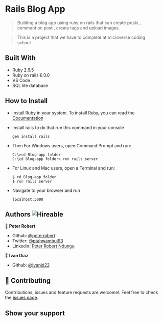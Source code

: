 # Rails Blog App
> Building a blog app using ruby on rails that can create posts , comment on post , create tags and upload images.

 > This is a project that we have to complete at microverse coding school

## Built With

- Ruby 2.6.5
- Ruby on rails 6.0.0
- VS Code
- SQL lite database

## How to Install

- Install Ruby in your system. To install Ruby, you can read the [Documentation](https://www.ruby-lang.org/en/documentation/installation/)
- Install rails to do that run this command in your console
    ``` 
    gem install rails

    ``` 
- Then For Windows users, open Command Prompt and run:
    ```console
    C:\>cd Blog-app folder
    C:\cd Blog-app folder> run rails server
    ```
- For Linux and Mac users, open a Terminal and run:
    ```console
    $ cd Blog-app folder
    $ run rails server
    ``` 
- Navigate to your browser and run
 
   ```
   localhost:3000

   ```

## Authors  ![Hireable](https://img.shields.io/badge/HIREABLE-YES-yellowgreen&?style=for-the-badge)

👤 **Peter Robert**

- Github: [@peterrobert](https://github.com/peterrobert)
- Twitter: [@ptahwambui93](https://twitter.com/Ptahwambui93)
- Linkedin: [Peter Robert Ndungu](https://www.linkedin.com/in/peter-rob-ndungu/)

👤 **Ivan Diaz**

- Github: [@ivanid22](https://github.com/ivanid22)

## 🤝 Contributing

Contributions, issues and feature requests are welcome!. Feel free to check the [issues page](issues/).

## Show your support